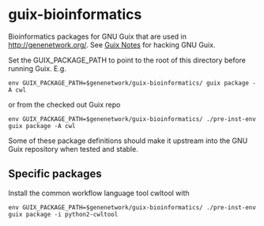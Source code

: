 # guix-bioinformatics

Bioinformatics packages for GNU Guix that are used in http://genenetwork.org/.
See [Guix Notes](https://github.com/pjotrp/guix-notes/blob/master/HACKING.org) for hacking GNU Guix.

Set the GUIX_PACKAGE_PATH to point to the root of this directory
before running Guix. E.g.

    env GUIX_PACKAGE_PATH=$genenetwork/guix-bioinformatics/ guix package -A cwl

or from the checked out Guix repo

    env GUIX_PACKAGE_PATH=$genenetwork/guix-bioinformatics/ ./pre-inst-env guix package -A cwl

Some of these package definitions should make it upstream into the GNU
Guix repository when tested and stable.

## Specific packages

Install the common workflow language tool cwltool with

    env GUIX_PACKAGE_PATH=$genenetwork/guix-bioinformatics/ ./pre-inst-env guix package -i python2-cwltool
